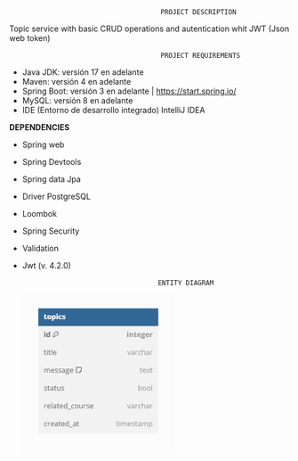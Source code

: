                                           PROJECT DESCRIPTION  
Topic service with basic CRUD operations and autentication whit JWT (Json web token)

                                          PROJECT REQUIREMENTS
- Java JDK: versión 17 en adelante  
- Maven: versión 4 en adelante   
- Spring Boot: versión 3 en adelante | https://start.spring.io/
- MySQL: versión 8 en adelante  
- IDE (Entorno de desarrollo integrado) IntelliJ IDEA


**DEPENDENCIES**
- Spring web
- Spring Devtools
- Spring data Jpa
- Driver PostgreSQL
- Loombok
- Spring Security
- Validation
- Jwt (v. 4.2.0)

                                        ENTITY DIAGRAM 
  ![img_1.png](img_1.png)